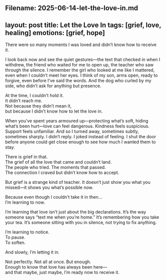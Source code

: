 Filename: 2025-06-14-let-the-love-in.md
---
layout: post
title: Let the Love In
tags: [grief, love, healing]
emotions: [grief, hope]
---

There were so many moments I was loved and didn’t know how to receive it.

I look back now and see the quiet gestures—the text that checked in when I withdrew, the friend who waited for me to open up, the teacher who saw through the silence. I remember the girl who looked at me like I mattered, even when I couldn’t meet her eyes. I think of my son, arms open, ready to forgive, even before I’ve said the words. And the dog who curled by my side, who didn’t ask for anything but presence.

At the time, I couldn’t hold it.  
It didn’t reach me.  
Not because they didn’t mean it,  
but because I didn’t know how to let the love in.

When you’ve spent years armoured up—protecting what’s soft, hiding what’s been hurt—love can feel dangerous. Kindness feels suspicious. Support feels unfamiliar. And so I turned away, sometimes subtly, sometimes sharply. I didn’t reply. I joked instead of feeling. I shut the door before anyone could get close enough to see how much I wanted them to stay.

There is grief in that.  
The grief of all the love that came and couldn’t land.  
The people who tried. The moments that passed.  
The connection I craved but didn’t know how to accept.

But grief is a strange kind of teacher. It doesn’t just show you what you missed—it shows you what’s possible now.

Because even though I couldn’t take it in then…  
I’m learning to now.

I’m learning that love isn’t just about the big declarations. It’s the way someone says “text me when you’re home.” It’s remembering how you take your tea. It’s someone sitting with you in silence, not trying to fix anything.

I’m learning to notice.  
To pause.  
To soften.

And slowly, I’m letting it in.

Not perfectly. Not all at once. But enough.  
Enough to know that love has always been here—  
and that maybe, just maybe, I’m ready now to receive it.
